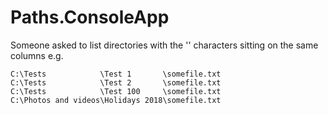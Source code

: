# Paths.ConsoleApp
Someone asked to list directories with the '\' characters sitting on the same columns e.g.

    C:\Tests            \Test 1       \somefile.txt
    C:\Tests            \Test 2       \somefile.txt
    C:\Tests            \Test 100     \somefile.txt
    C:\Photos and videos\Holidays 2018\somefile.txt
